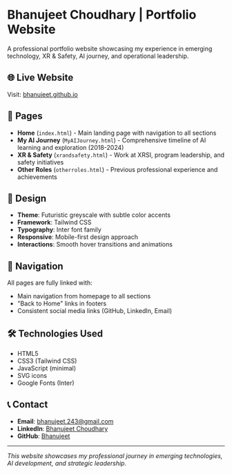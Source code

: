 # Bhanujeet Choudhary | Portfolio Website

A professional portfolio website showcasing my experience in emerging technology, XR & Safety, AI journey, and operational leadership.

## 🌐 Live Website
Visit: [bhanujeet.github.io](https://bhanujeet.github.io)

## 📄 Pages

- **Home** (`index.html`) - Main landing page with navigation to all sections
- **My AI Journey** (`MyAIJourney.html`) - Comprehensive timeline of AI learning and exploration (2018-2024)
- **XR & Safety** (`xrandsafety.html`) - Work at XRSI, program leadership, and safety initiatives
- **Other Roles** (`otherroles.html`) - Previous professional experience and achievements

## 🎨 Design

- **Theme**: Futuristic greyscale with subtle color accents
- **Framework**: Tailwind CSS
- **Typography**: Inter font family
- **Responsive**: Mobile-first design approach
- **Interactions**: Smooth hover transitions and animations

## 🔗 Navigation

All pages are fully linked with:
- Main navigation from homepage to all sections
- "Back to Home" links in footers
- Consistent social media links (GitHub, LinkedIn, Email)

## 🛠️ Technologies Used

- HTML5
- CSS3 (Tailwind CSS)
- JavaScript (minimal)
- SVG icons
- Google Fonts (Inter)

## 📞 Contact

- **Email**: [bhanujeet.243@gmail.com](mailto:bhanujeet.243@gmail.com)
- **LinkedIn**: [Bhanujeet Choudhary](https://www.linkedin.com/in/bhanujeet-choudhary-27444278/)
- **GitHub**: [Bhanujeet](https://github.com/Bhanujeet)

---

*This website showcases my professional journey in emerging technologies, AI development, and strategic leadership.*